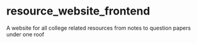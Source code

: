 # resource_website_frontend
A website for all college related resources from notes to question papers under one roof
